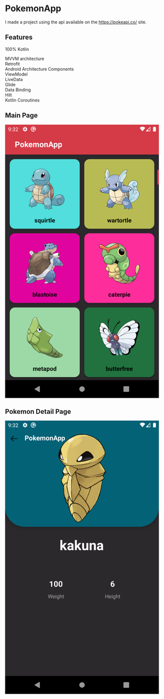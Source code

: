 # PokemonApp
I made a project using the api available on the https://pokeapi.co/ site.


## Features

100% Kotlin <dt>
MVVM architecture <dt>
Retrofit <dt>
Android Architecture Components<dt>
ViewModel <dt>
LiveData <dt>
Glide <dt>
Data Binding <dt>
Hilt <dt>
Kotlin Coroutines

## Main Page

![](image/main.png) <dt>


## Pokemon Detail Page
![](image/detail.png) <dt>
